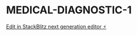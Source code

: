 # MEDICAL-DIAGNOSTIC-1

[Edit in StackBlitz next generation editor ⚡️](https://stackblitz.com/~/github.com/Leakey001/MEDICAL-DIAGNOSTIC-1)